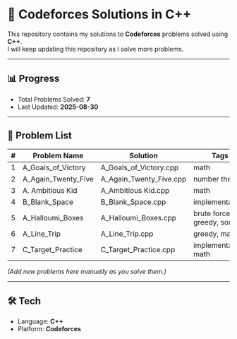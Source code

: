 # 🚀 Codeforces Solutions in C++

This repository contains my solutions to **Codeforces** problems solved using **C++**.  
I will keep updating this repository as I solve more problems.

---

## 📊 Progress
- Total Problems Solved: **7**  
- Last Updated: **2025-08-30**  

---

## 📂 Problem List
| # | Problem Name | Solution | Tags |
|---|--------------|----------|------|
| 1 | A_Goals_of_Victory | A_Goals_of_Victory.cpp | math |
| 2 | A_Again_Twenty_Five | A_Again_Twenty_Five.cpp | number theory |
| 3 | A. Ambitious Kid | A_Ambitious Kid.cpp | math |
| 4 | B_Blank_Space | B_Blank_Space.cpp | implementation |
| 5 | A_Halloumi_Boxes | A_Halloumi_Boxes.cpp | brute force, greedy, sorting |
| 6 | A_Line_Trip  | A_Line_Trip.cpp  | greedy, math |
| 7 | C_Target_Practice | C_Target_Practice.cpp  | implementation, math |



*(Add new problems here manually as you solve them.)*

---

## 🛠️ Tech
- Language: **C++**  
- Platform: **Codeforces**  

